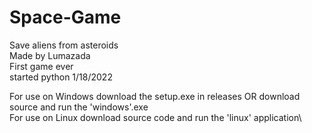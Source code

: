 # Space-Game
Save aliens from asteroids\
Made by Lumazada\
First game ever\
started python 1/18/2022

For use on Windows download the setup.exe in releases OR download source and run the 'windows'.exe\
For use on Linux download source code and run the 'linux' application\

